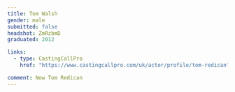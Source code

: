 ```yaml
---
title: Tom Walsh
gender: male
submitted: false
headshot: ZmRzbmD
graduated: 2012

links:
  - type: CastingCallPro
    href: "https://www.castingcallpro.com/uk/actor/profile/tom-redican"

comment: Now Tom Redican
---
```

